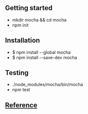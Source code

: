 ## Getting started
* mkdir mocha && cd mocha
* npm init

## Installation
* $ npm install --global mocha
* $ npm install --save-dev mocha

## Testing
* ./node_modules/mocha/bin/mocha
* npm test

## [Reference](https://mochajs.org/)
